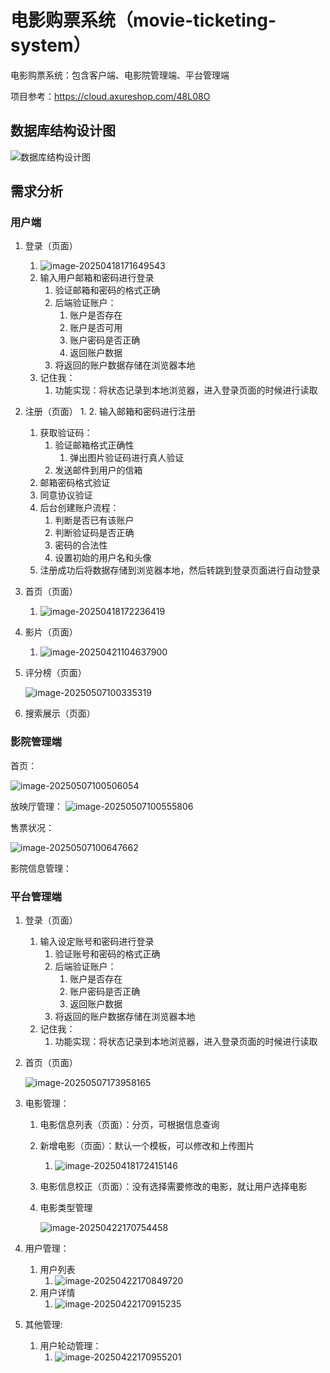 # 电影购票系统（movie-ticketing-system）
电影购票系统：包含客户端、电影院管理端、平台管理端

项目参考：https://cloud.axureshop.com/48L08O

## 数据库结构设计图

![数据库结构设计图](./image/看吧电影数据库设计.jpg)

## 需求分析

### 用户端

1. 登录（页面）
   1. ![image-20250418171649543](./image/image-20250418171649543.png)
   2. 输入用户邮箱和密码进行登录
      1. 验证邮箱和密码的格式正确
      2. 后端验证账户：
         1. 账户是否存在
         2. 账户是否可用
         3. 账户密码是否正确
         4. 返回账户数据
      3. 将返回的账户数据存储在浏览器本地
   3. 记住我：
      1. 功能实现：将状态记录到本地浏览器，进入登录页面的时候进行读取

2. 注册（页面）
   1. 
   2. 输入邮箱和密码进行注册
      1. 获取验证码：
         1. 验证邮箱格式正确性	
            1. 弹出图片验证码进行真人验证
         2. 发送邮件到用户的信箱
      2. 邮箱密码格式验证
      3. 同意协议验证
      4. 后台创建账户流程：
         1. 判断是否已有该账户
         2. 判断验证码是否正确
         3. 密码的合法性
         4. 设置初始的用户名和头像
      5. 注册成功后将数据存储到浏览器本地，然后转跳到登录页面进行自动登录

3. 首页（页面）
   1. ![image-20250418172236419](./image/image-20250418172236419.png)

4. 影片（页面）
   1. ![image-20250421104637900](./image/image-20250421104637900.png)

5. 评分榜（页面）

   ![image-20250507100335319](./image/image-20250507100335319.png)

6. 搜索展示（页面）

### 影院管理端

首页：

![image-20250507100506054](./image/image-20250507100506054.png)

放映厅管理：
![image-20250507100555806](image/image-20250507100555806.png)

售票状况：

![image-20250507100647662](image/image-20250507100647662.png)

影院信息管理：


### 平台管理端

1. 登录（页面）
   1. 输入设定账号和密码进行登录
      1. 验证账号和密码的格式正确
      2. 后端验证账户：
         1. 账户是否存在
         2. 账户密码是否正确
         3. 返回账户数据
      3. 将返回的账户数据存储在浏览器本地
   2. 记住我：
      1. 功能实现：将状态记录到本地浏览器，进入登录页面的时候进行读取

2. 首页（页面）

   ![image-20250507173958165](image/image-20250507173958165.png)

3. 电影管理：
   1. 电影信息列表（页面）：分页，可根据信息查询

   2. 新增电影（页面）：默认一个模板，可以修改和上传图片
      1. ![image-20250418172415146](./image/image-20250418172415146.png)

   3. 电影信息校正（页面）：没有选择需要修改的电影，就让用户选择电影

   4. 电影类型管理

      ![image-20250422170754458](./image/image-20250422170754458.png)

4. 用户管理：
   1. 用户列表
      1. ![image-20250422170849720](./image/image-20250422170849720.png)
   2. 用户详情
      1. ![image-20250422170915235](./image/image-20250422170915235.png)

5. 其他管理:
   1. 用户轮动管理：
      1. ![image-20250422170955201](./image/image-20250422170955201.png)
